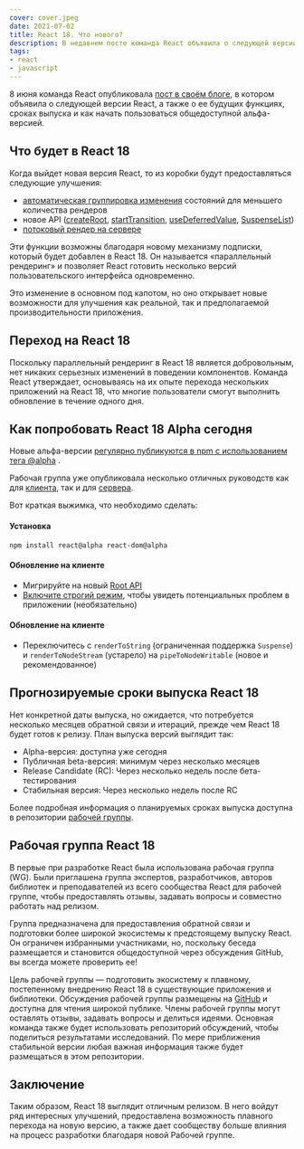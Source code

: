 ```yaml
---
cover: cover.jpeg
date: 2021-07-02
title: React 18. Что нового?
description: В недавнем посте команда React объявила о следующей версии React, а также о ее будущих функциях, сроках выпуска и как начать пользоваться общедоступной альфа-версией.
tags:
- react
- javascript
---
```


8 июня команда React опубликовала [пост в своём блоге](https://ru.reactjs.org/blog/2021/06/08/the-plan-for-react-18.html),
в котором объявила о следующей версии React, а также о ее будущих функциях, сроках выпуска и как начать пользоваться общедоступной альфа-версией.

## Что будет в React 18

Когда выйдет новая версия React, то из коробки будут предоставляться следующие улучшения:

- [автоматическая группировка изменения](/articles/react-18-batching/) состояний для меньшего количества рендеров
- новое API ([createRoot](https://ru.reactjs.org/docs/concurrent-mode-reference.html#createroot),
  [startTransition](https://github.com/reactwg/react-18/discussions/41),
  [useDeferredValue](https://ru.reactjs.org/docs/concurrent-mode-reference.html#usedeferredvalue),
  [SuspenseList](https://ru.reactjs.org/docs/concurrent-mode-reference.html#suspenselist))
- [потоковый рендер на сервере](https://github.com/reactwg/react-18/discussions/37)

Эти функции возможны благодаря новому механизму подписки, который будет добавлен в React 18. Он называется «параллельный
рендеринг» и позволяет React готовить несколько версий пользовательского интерфейса одновременно. 

Это изменение в основном под капотом, но оно открывает новые возможности для улучшения как реальной, так и предполагаемой
производительности приложения.

## Переход на React 18

Поскольку параллельный рендеринг в React 18 является добровольным, нет никаких серьезных изменений в поведении
компонентов. Команда React утверждает, основываясь на их опыте перехода нескольких приложений на React 18, что многие
пользователи смогут выполнить обновление в течение одного дня.

## Как попробовать React 18 Alpha сегодня

Новые
альфа-версии [регулярно публикуются в npm с использованием тега @alpha](https://github.com/reactwg/react-18/discussions/9)
.

Рабочая группа уже опубликовала несколько отличных руководств как для [клиента](https://github.com/reactwg/react-18/discussions/6),
так и для [сервера](https://github.com/reactwg/react-18/discussions/22).

Вот краткая выжимка, что необходимо сделать:

#### Установка

```shell
npm install react@alpha react-dom@alpha
```

#### Обновление на клиенте

- Мигрируйте на новый [Root API](https://github.com/reactwg/react-18/discussions/5)
- [Включите строгий режим](https://ru.reactjs.org/docs/strict-mode.html), чтобы увидеть потенциальных проблем в приложении (необязательно)

#### Обновление на клиенте

- Переключитесь с `renderToString` (ограниченная поддержка `Suspense`) и 
  `renderToNodeStream` (устарело) на `pipeToNodeWritable` (новое и рекомендованное)

## Прогнозируемые сроки выпуска React 18

Нет конкретной даты выпуска, но ожидается, что потребуется несколько месяцев обратной связи и итераций, прежде чем React
18 будет готов к релизу. План выпуска версий выглядит так:

- Alpha-версия: доступна уже сегодня
- Публичная beta-версия: минимум через несколько месяцев
- Release Candidate (RC): Через несколько недель после бета-тестирования
- Стабильная версия: Через несколько недель после RC

Более подробная информация о планируемых сроках выпуска доступна
в репозитории [рабочей группы](https://github.com/reactwg/react-18/discussions/9).

## Рабочая группа React 18

В первые при разработке React была использована рабочая группа (WG).
Были приглашена группа экспертов, разработчиков, авторов библиотек и преподавателей из всего сообщества React 
для рабочей группе, чтобы предоставлять отзывы, задавать вопросы и совместно работать над релизом.

Группа предназначена для предоставления обратной связи и подготовки более широкой экосистемы к предстоящему выпуску React. Он ограничен избранными участниками, но, поскольку беседа размещается и становится общедоступной через обсуждения GitHub, вы всегда можете проверить ее!

Цель рабочей группы — подготовить экосистему к плавному, постепенному внедрению React 18 в существующие приложения и библиотеки.
Обсуждения рабочей группы размещены на [GitHub](https://github.com/reactwg/react-18/discussions) и доступна для чтения широкой публике.
Члены рабочей группы могут оставлять отзывы, задавать вопросы и делиться идеями. 
Основная команда также будет использовать репозиторий обсуждений, чтобы поделиться результатами исследований.
По мере приближения стабильной версии любая важная информация также будет размещаться в этом репозитории.

## Заключение

Таким образом, React 18 выглядит отличным релизом. 
В него войдут ряд интересных улучшений, предоставлена возможность плавного перехода на новую версию,
а также дает сообществу больше влияния на процесс разработки благодаря новой Рабочей группе.

